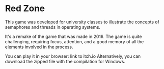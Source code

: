 # Red Zone
This game was developed for university classes to illustrate the concepts of semaphores and threads in operating systems.

It's a remake of the game that was made in 2019. The game is quite challenging, requiring focus, attention, and a good memory of all the elements involved in the process.

You can play it in your browser: link to itch.io
Alternatively, you can download the zipped file with the compilation for Windows.
